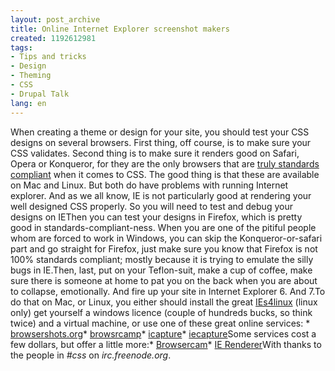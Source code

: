 ```yaml
---
layout: post_archive
title: Online Internet Explorer screenshot makers
created: 1192612981
tags:
- Tips and tricks
- Design
- Theming
- CSS
- Drupal Talk
lang: en
---
```

When creating a theme or design for your site, you should test your CSS designs on several browsers. First thing, off course, is to make sure your CSS validates. Second thing is to make sure it renders good on Safari, Opera or Konqueror, for they are the only browsers that are [truly standards compliant](http://en.wikipedia.org/wiki/Acid2#Timeline_of_successful_browsers) when it comes to CSS. The good thing is that these are available on Mac and Linux. But both do have problems with running Internet explorer. And as we all know, IE is not particularly good at rendering your well designed CSS properly. So you will need to test and debug your designs on IEThen you can test your designs in Firefox, which is pretty good in standards-compliant-ness. When you are one of the pitiful people whom are forced to work in Windows, you can skip the Konqueror-or-safari part and go straight for Firefox, just make sure you know that Firefox is not 100% standards compliant; mostly because it is trying to emulate the silly bugs in IE.Then, last, put on your Teflon-suit, make a cup of coffee, make sure there is someone at home to pat you on the back when you are about to collapse, emotionally. And fire up your site in Internet Explorer 6. And 7.To do that on Mac, or Linux, you either should install the great [IEs4linux](http://www.tatanka.com.br/ies4linux/page/Main_Page) (linux only) get yourself a windows licence (couple of hundreds bucks, so think twice) and a virtual machine, or use one of these great online services: * [browsershots.org](http://browsershots.org)* [browsrcamp](http://browsrcamp.com)* [icapture](http://danvine.com/icapture/)* [iecapture](http://danvine.com/iecapture/)Some services cost a few dollars, but offer a little more:* [Browsercam](http://browsercam.com)* [IE Renderer](http://ipinfo.info/netrenderer/index.php)With thanks to the people in _#css_ on _irc.freenode.org_.
